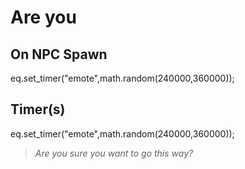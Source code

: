 # Are you







## On NPC Spawn

eq.set_timer("emote",math.random(240000,360000));


## Timer(s)

eq.set_timer("emote",math.random(240000,360000));

>*Are you sure you want to go this way?*